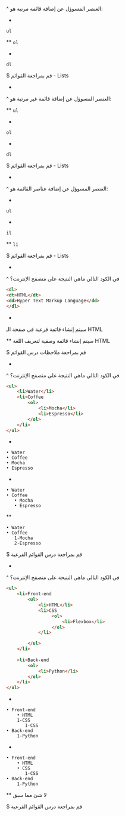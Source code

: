 ^ العنصر المسوؤل عن إضافة قائمة مرتبة هو:

*
`ul`

**
`ol`

*
`dl`

$ قم بمراجعة القوائم - Lists

-

^ العنصر المسوؤل عن إضافة قائمة غير مرتبة هو:

**
`ul`

*
`ol`

*
`dl`

$ قم بمراجعة القوائم - Lists

-

^ العنصر المسوؤل عن إضافة عناصر القائمة هو:

*
`ul`

*
`il`

**
`li`

$ قم بمراجعة القوائم - Lists

-

^ في الكود التالي ماهي النتيجة على متصفح الإنترنت؟

```html
<dl>
<dt>HTML</dt>
<dd>Hyper Text Markup Language</dd>
</dl>
```


*
سيتم إنشاء قائمة فرعية في صفحة الـ HTML

**
سيتم إنشاء قائمة وصفية لتعريف اللغة HTML

$ قم بمراجعة ملاحظات درس القوائم

-

^ في الكود التالي ماهي النتيجة على متصفح الإنترنت؟

```html
<ul>
    <li>Water</li>
    <li>Coffee
        <ol>
            <li>Mocha</li>
            <li>Espresso</li>
        </ol>
    </li>
</ul>
```


*
```
• Water
• Coffee
• Mocha
• Espresso
```

*
```
• Water
• Coffee
   • Mocha
   • Espresso
```

**
```
• Water
• Coffee
   1-Mocha
   2-Espresso
```

$ قم بمراجعة درس القوائم الفرعية


-

^ في الكود التالي ماهي النتيجة على متصفح الإنترنت؟

```html
<ul>
    <li>Front-end
        <ul>
            <li>HTML</li>
            <li>CSS
                 <ol>
                     <li>Flexbox</li>
                 </ol>
            </li>

        </ul>
    </li>
    
    <li>Back-end
        <ol>
            <li>Python</li>
        </ol>
    </li>
</ul>
```


*
```
• Front-end
    • HTML
    1-CSS
       1-CSS
• Back-end
    1-Python
```

*
```
• Front-end
    • HTML
    • CSS
       1-CSS
• Back-end
    1-Python
```

**
لا شئ مما سبق



$ قم بمراجعة درس القوائم الفرعية


